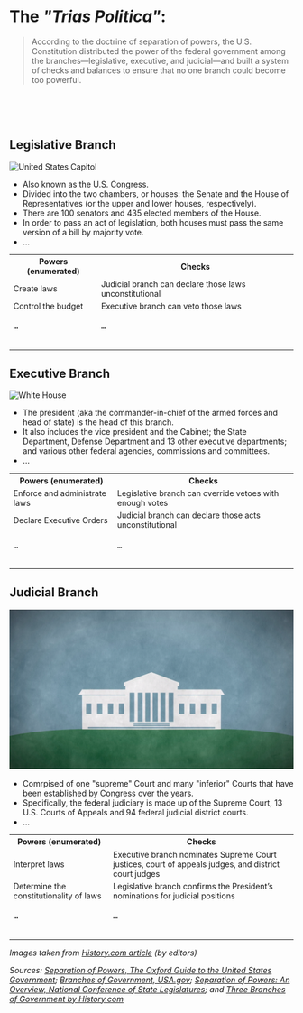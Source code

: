 <h1>The <i>"Trias Politica"</i>:</h1>

> According to the doctrine of separation of powers, 
> the U.S. Constitution distributed the power of the 
> federal government among the branches—legislative, 
> executive, and judicial—and built a system of checks 
> and balances to ensure that no one branch could 
> become too powerful.

<br/>
<br/>
<br/>

## Legislative Branch
![United States Capitol](https://cropper.watch.aetnd.com/public-content-aetn.video.aetnd.com/video-thumbnails/AETN-History_VMS/385/159/BRANDHD2398_THC_HOSF_211105_SFM_000_2398_15_20171214_00_HD.jpg?w=1440)
* Also known as the U.S. Congress. 
* Divided into the two chambers, or houses: the Senate and the House of Representatives (or the upper and lower houses, respectively).
* There are 100 senators and 435 elected members of the House.
* In order to pass an act of legislation, both houses must pass the same version of a bill by majority vote.
* …

<table>
  <tr>
    <th>Powers (enumerated)</th>
    <th>Checks</th>
  </tr>
  <tr>
    <td>Create laws</td>
    <td>Judicial branch can declare those laws unconstitutional</td>
  </tr>
  <tr>
    <td>Control the budget</td>
    <td>Executive branch can veto those laws</td>
  </tr>
  <tr>
    <td><pre>…
    </pre></td>
    <td><pre>…
    </pre></td>
  </tr>
</table>



## Executive Branch
![White House](https://cropper.watch.aetnd.com/public-content-aetn.video.aetnd.com/video-thumbnails/AETN-History_VMS/388/587/BRANDHD2398_THC_HOSF_211104_SFM_000_2398_15_20171214_00_HD.jpg?w=1440)
* The president (aka the commander-in-chief of the armed forces and head of state) is the head of this branch.
* It also includes the vice president and the Cabinet; the State Department, Defense Department and 13 other executive departments; and various other federal agencies, commissions and committees.
* …

<table>
  <tr>
    <th>Powers (enumerated)</th>
    <th>Checks</th>
  </tr>
  <tr>
    <td>Enforce and administrate laws</td>
    <td>Legislative branch can override vetoes with enough votes</td>
  </tr>
  <tr>
    <td>Declare Executive Orders</td>
    <td>Judicial branch can declare those acts unconstitutional</td>
  </tr>
  <tr>
    <td><pre>…
    </pre></td>
    <td><pre>…
    </pre></td>
  </tr>
</table>


## Judicial Branch
![Supreme Court Building](supreme_court.png)
* Comrpised of one "supreme" Court and many "inferior" Courts that have been established by Congress over the years.
* Specifically, the federal judiciary is made up of the Supreme Court, 13 U.S. Courts of Appeals and 94 federal judicial district courts.
* …
<table>
  <tr>
    <th>Powers (enumerated)</th>
    <th>Checks</th>
  </tr>
  <tr>
    <td>Interpret laws</td>
    <td>Executive branch nominates Supreme Court justices, court of appeals judges, and district court judges</td>
  </tr>
  <tr>
    <td>Determine the constitutionality of laws</td>
    <td>Legislative branch confirms the President’s nominations for judicial positions</td>
  </tr>
  <tr>
    <td><pre>…
    </pre></td>
    <td><pre>…
    </pre></td>
  </tr>
</table>

*Images taken from [History.com article](https://www.history.com/topics/us-government/three-branches-of-government) (by editors)*

*Sources: [Separation of Powers, The Oxford Guide to the United States Government](http://www.oxfordreference.com/view/10.1093/acref/9780195142730.001.0001/acref-9780195142730); [Branches of Government, USA.gov](https://www.usa.gov/branches-of-government); [Separation of Powers: An Overview, National Conference of State Legislatures](http://www.ncsl.org/research/about-state-legislatures/separation-of-powers-an-overview.aspx); and [Three Branches of Government by History.com](https://www.history.com/topics/us-government/three-branches-of-government)*
